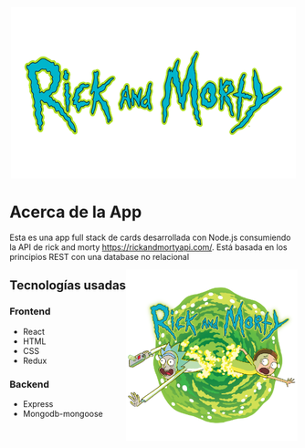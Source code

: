 <p align="center">
  <img height="300" width="500" src="./title.png" />
</p>

# Acerca de la App

Esta es una app full stack de cards desarrollada con Node.js consumiendo la API de rick and morty https://rickandmortyapi.com/. Está basada en los principios REST con una database no relacional

<img alt="Draw" align="right" height="300"  width="300" src="./rick-and-morty.png" />

## Tecnologías usadas
### Frontend
* React
* HTML
* CSS
* Redux
### Backend
* Express
* Mongodb-mongoose
